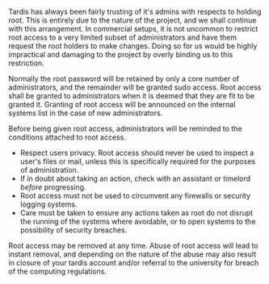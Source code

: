 Tardis has always been fairly trusting of it's admins with respects to
holding root. This is entirely due to the nature of the project, and we
shall continue with this arrangement. In commercial setups, it is not
uncommon to restrict root access to a very limited subset of
administrators and have them request the root holders to make changes.
Doing so for us would be highly impractical and damaging to the project
by overly binding us to this restriction.

Normally the root password will be retained by only a core number of
administrators, and the remainder will be granted sudo access. Root
access shall be granted to administrators when it is deemed that they
are fit to be granted it. Granting of root access will be announced on
the internal systems list in the case of new administrators.

Before being given root access, administrators will be reminded to the
conditions attached to root access.

-   Respect users privacy. Root access should never be used to inspect a
    user's files or mail, unless this is specifically required for the
    purposes of administration.
-   If in doubt about taking an action, check with an assistant or
    timelord _before_ progressing.
-   Root access must not be used to circumvent any firewalls or security
    logging systems.
-   Care must be taken to ensure any actions taken as root do not
    disrupt the running of the systems where avoidable, or to open
    systems to the possibility of security breaches.

Root access may be removed at any time. Abuse of root access will lead
to instant removal, and depending on the nature of the abuse may also
result in closure of your tardis account and/or referral to the
university for breach of the computing regulations.